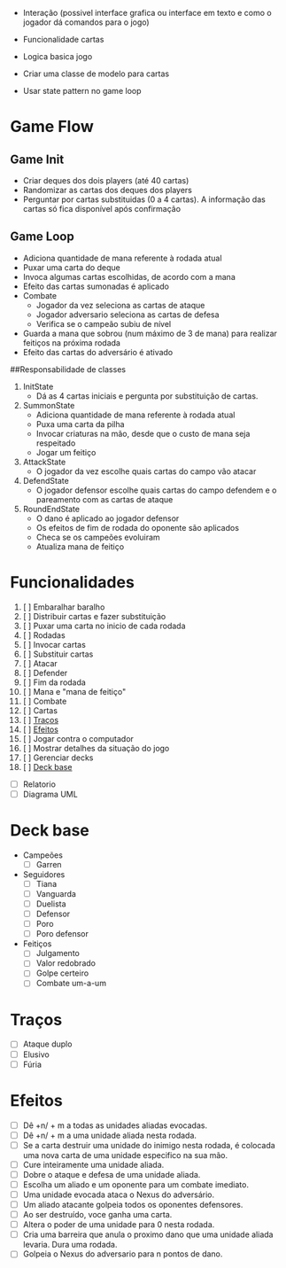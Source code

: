 - Interação (possivel interface grafica ou interface em texto e como o jogador dá comandos para o jogo)
- Funcionalidade cartas
- Logica basica jogo

- Criar uma classe de modelo para cartas
- Usar state pattern no game loop

# Game Flow
## Game Init
- Criar deques dos dois players (até 40 cartas)
- Randomizar as cartas dos deques dos players
- Perguntar por cartas substituidas (0 a 4 cartas). A informação das cartas só fica disponível após confirmação


## Game Loop
- Adiciona quantidade de mana referente à rodada atual
- Puxar uma carta do deque
- Invoca algumas cartas escolhidas, de acordo com a mana
- Efeito das cartas sumonadas é aplicado
- Combate
	- Jogador da vez seleciona as cartas de ataque
	- Jogador adversario seleciona as cartas de defesa 
	- Verifica se o campeão subiu de nível
- Guarda a mana que sobrou (num máximo de 3 de mana) para realizar feitiços na próxima rodada
- Efeito das cartas do adversário é ativado

##Responsabilidade de classes
1. InitState
	- Dá as 4 cartas iniciais e pergunta por substituição de cartas.
2. SummonState
	- Adiciona quantidade de mana referente à rodada atual
	- Puxa uma carta da pilha
	- Invocar criaturas na mão, desde que o custo de mana seja respeitado
	- Jogar um feitiço
2. AttackState
	- O jogador da vez escolhe quais cartas do campo vão atacar
3. DefendState
	- O jogador defensor escolhe quais cartas do campo defendem e o pareamento com as cartas de ataque
4. RoundEndState
	- O dano é aplicado ao jogador defensor
	- Os efeitos de fim de rodada do oponente são aplicados
	- Checa se os campeões evoluiram
	- Atualiza mana de feitiço

# Funcionalidades

1.  [ ] Embaralhar baralho
2.  [ ] Distribuir cartas e fazer substituição
3.  [ ] Puxar uma carta no inicio de cada rodada
4.  [ ] Rodadas
5.  [ ] Invocar cartas
6.  [ ] Substituir cartas
7.  [ ] Atacar
8.  [ ] Defender
9.  [ ] Fim da rodada
10. [ ] Mana e "mana de feitiço"
11. [ ] Combate
12. [ ] Cartas
13. [ ] [Traços](#Traços)
14. [ ] [Efeitos](#Efeitos)
15. [ ] Jogar contra o computador
16. [ ] Mostrar detalhes da situação do jogo
17. [ ] Gerenciar decks
18. [ ] [Deck base](#Deck-base)

- [ ] Relatorio
- [ ] Diagrama UML

# Deck base
- Campeões
	- [ ] Garren
- Seguidores
	- [ ] Tiana
	- [ ] Vanguarda
	- [ ] Duelista
	- [ ] Defensor
	- [ ] Poro
	- [ ] Poro defensor
- Feitiços
	- [ ] Julgamento
	- [ ] Valor redobrado
	- [ ] Golpe certeiro
	- [ ] Combate um-a-um

# Traços
- [ ] Ataque duplo
- [ ] Elusivo
- [ ] Fúria

# Efeitos
- [ ] Dê +n/ + m a todas as unidades aliadas evocadas.
- [ ] Dê +n/ + m a uma unidade aliada nesta rodada.
- [ ] Se a carta destruir uma unidade do inimigo nesta rodada, é colocada uma nova carta de uma unidade especifico na sua mão.
- [ ] Cure inteiramente uma unidade aliada.
- [ ] Dobre o ataque e defesa de uma unidade aliada.
- [ ] Escolha um aliado e um oponente para um combate imediato.
- [ ] Uma unidade evocada ataca o Nexus do adversário.
- [ ] Um aliado atacante golpeia todos os oponentes defensores.
- [ ] Ao ser destruído, voce ganha uma carta.
- [ ] Altera o poder de uma unidade para 0 nesta rodada.
- [ ] Cria uma barreira que anula o proximo dano que uma unidade aliada levaria. Dura uma rodada.
- [ ] Golpeia o Nexus do adversario para n pontos de dano.
